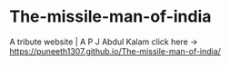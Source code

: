 # The-missile-man-of-india
A tribute website | A P J Abdul Kalam
click here ->  https://puneeth1307.github.io/The-missile-man-of-india/
